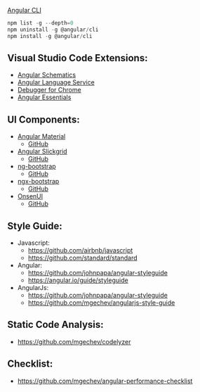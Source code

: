 [Angular CLI](https://cli.angular.io/)
```js
npm list -g --depth=0
npm uninstall -g @angular/cli
npm install -g @angular/cli
```

## Visual Studio Code Extensions:
- [Angular Schematics](https://marketplace.visualstudio.com/items?itemName=cyrilletuzi.angular-schematics)
- [Angular Language Service](https://marketplace.visualstudio.com/items?itemName=Angular.ng-template)
- [Debugger for Chrome](https://marketplace.visualstudio.com/items?itemName=msjsdiag.debugger-for-chrome)
- [Angular Essentials](https://marketplace.visualstudio.com/items?itemName=johnpapa.angular-essentials)

## UI Components:
- [Angular Material](https://material.angular.io/)
  + [GitHub](https://github.com/angular/components)
- [Angular Slickgrid](https://ghiscoding.github.io/Angular-Slickgrid)
  + [GitHub](https://github.com/ghiscoding/Angular-Slickgrid)
- [ng-bootstrap](https://ng-bootstrap.github.io/#/home)
  + [GitHub](https://github.com/ng-bootstrap/ng-bootstrap)
- [ngx-bootstrap](https://valor-software.com/ngx-bootstrap)
  + [GitHub](https://github.com/valor-software/ngx-bootstrap)
- [OnsenUI](https://onsen.io/)
  + [GitHub](https://github.com/OnsenUI/OnsenUI)
  
 ## Style Guide:
  - Javascript:
    + https://github.com/airbnb/javascript
    + https://github.com/standard/standard
 - Angular:
   + https://github.com/johnpapa/angular-styleguide
   + https://angular.io/guide/styleguide
 - AngularJs:
   + https://github.com/johnpapa/angular-styleguide
   + https://github.com/mgechev/angularjs-style-guide
 
 ## Static Code Analysis:
 - https://github.com/mgechev/codelyzer
 
 ## Checklist:
  - https://github.com/mgechev/angular-performance-checklist

